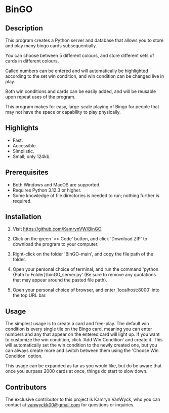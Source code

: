 # BinGO #

## Description ##
This program creates a Python server and database that allows you to store and play many bingo cards subsequentially.

You can choose between 5 different colours, and store different sets of cards in different colours.

Called numbers can be entered and will automatically be highlighted according to the set win condition, and win condition can be changed live in play.

Both win conditions and cards can be easily added, and will be reusable upon repeat uses of the program.

This program makes for easy, large-scale playing of Bingo for people that may not have the space or capability to play physically.

## Highlights ##
- Fast.
- Accessible.
- Simplistic.
- Small; only 124kb.

## Prerequisites ##
- Both Windows and MacOS are supported.
- Requires Python 3.12.3 or higher.
- Some knowledge of file directories is needed to run; nothing further is required.

## Installation ##
1. Visit https://github.com/KamrynVW/BinGO.

2. Click on the green '<> Code' button, and click 'Download ZIP' to download the program to your computer.

3. Right-click on the folder 'BinGO-main', and copy the file path of the folder.

4. Open your personal choice of terminal, and run the command 'python {Path to Folder}\binGO_server.py' (Be sure to remove any quotations that may appear around the pasted file path).

5. Open your personal choice of browser, and enter 'localhost:8000' into the top URL bar.

## Usage ##
The simplest usage is to create a card and free-play. The default win condition is every single tile on the Bingo card, meaning you can enter numbers and any that appear on the entered card will light up. If you want to customize the win condition, click 'Add Win Condition' and create it. This will automatically set the win condition to the newly created one, but you can always create more and switch between them using the 'Choose Win Condition' option.

This usage can be expanded as far as you would like, but do be aware that once you surpass 2000 cards at once, things do start to slow down.

## Contributors ##
The exclusive contributor to this project is Kamryn VanWyck, who you can contact at vanwyckk00@gmail.com for questions or inquiries.